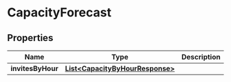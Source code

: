 

# CapacityForecast

## Properties

Name | Type | Description | Notes
------------ | ------------- | ------------- | -------------
**invitesByHour** | [**List&lt;CapacityByHourResponse&gt;**](CapacityByHourResponse.md) |  |  [optional]




